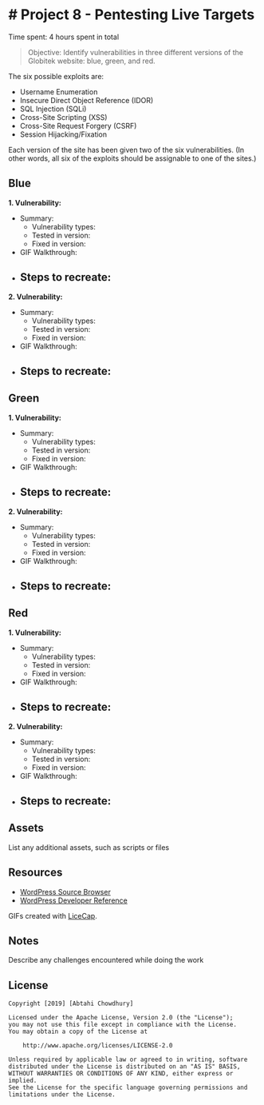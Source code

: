 # # Project 8 - Pentesting Live Targets

Time spent: 4 hours spent in total

> Objective: Identify vulnerabilities in three different versions of the Globitek website: blue, green, and red.

The six possible exploits are:
* Username Enumeration
* Insecure Direct Object Reference (IDOR)
* SQL Injection (SQLi)
* Cross-Site Scripting (XSS)
* Cross-Site Request Forgery (CSRF)
* Session Hijacking/Fixation

Each version of the site has been given two of the six vulnerabilities. (In other words, all six of the exploits should be assignable to one of the sites.)

## Blue

**1. Vulnerability:**
 - Summary:
	- Vulnerability types:
	- Tested in version:
	- Fixed in version:
 - GIF Walkthrough:
	![]()
 - Steps to recreate:
	- 

**2. Vulnerability:**
 - Summary:
	- Vulnerability types:
	- Tested in version:
	- Fixed in version:
 - GIF Walkthrough:
	![]()
 - Steps to recreate:
	- 

## Green

**1. Vulnerability:**
 - Summary:
	- Vulnerability types:
	- Tested in version:
	- Fixed in version:
 - GIF Walkthrough:
	![]()
 - Steps to recreate:
	- 

**2. Vulnerability:**
 - Summary:
	- Vulnerability types:
	- Tested in version:
	- Fixed in version:
 - GIF Walkthrough:
	![]()
 - Steps to recreate:
	- 

## Red

**1. Vulnerability:**
 - Summary:
	- Vulnerability types:
	- Tested in version:
	- Fixed in version:
 - GIF Walkthrough:
	![]()
 - Steps to recreate:
	- 

**2. Vulnerability:**
 - Summary:
	- Vulnerability types:
	- Tested in version:
	- Fixed in version:
 - GIF Walkthrough:
	![]()
 - Steps to recreate:
	- 

## Assets

List any additional assets, such as scripts or files

## Resources

- [WordPress Source Browser](https://core.trac.wordpress.org/browser/)
- [WordPress Developer Reference](https://developer.wordpress.org/reference/)

GIFs created with [LiceCap](http://www.cockos.com/licecap/).

## Notes

Describe any challenges encountered while doing the work

## License

    Copyright [2019] [Abtahi Chowdhury]

    Licensed under the Apache License, Version 2.0 (the "License");
    you may not use this file except in compliance with the License.
    You may obtain a copy of the License at

        http://www.apache.org/licenses/LICENSE-2.0

    Unless required by applicable law or agreed to in writing, software
    distributed under the License is distributed on an "AS IS" BASIS,
    WITHOUT WARRANTIES OR CONDITIONS OF ANY KIND, either express or implied.
    See the License for the specific language governing permissions and
    limitations under the License.